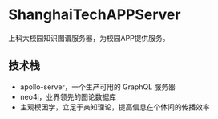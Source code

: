 # ShanghaiTechAPPServer
上科大校园知识图谱服务器，为校园APP提供服务。

## 技术栈  
- apollo-server，一个生产可用的 GraphQL 服务器  
- neo4j，业界领先的图论数据库  
- 主观模因学，立足于亲知理论，提高信息在个体间的传播效率  